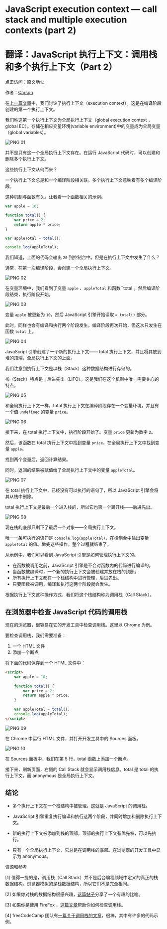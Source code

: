 # JavaScript execution context — call stack and multiple execution contexts (part 2)
# 翻译：JavaScript 执行上下文：调用栈和多个执行上下文（Part 2）

点击访问：[原文地址](https://cabulous.medium.com/javascript-execution-context-part-2-call-stack-and-multiple-execution-contexts-dbe428a94190)

作者：[Carson](https://cabulous.medium.com/)

在[上一篇文章](./JavaScript执行上下文01：从编译到执行.md)中，我们讨论了执行上下文（execution context）。这是在编译阶段创建的第一个执行上下文。 

我们称这第一个执行上下文为全局执行上下文（global execution context ，global EC）。存储在相应变量环境(variable environment)中的变量成为全局变量（global variables）。 

![PNG 01](./illustrations/JSExecutionContext02/png01.png)

并不是只有这一个全局执行上下文存在。在运行 JavaScript 代码时，可以创建和删除多个执行上下文。 

这些执行上下文从何而来？ 

一个执行上下文总是和一个编译阶段相关联。多个执行上下文意味着有多个编译阶段。 

这种机制与函数有关。让我看一个函数相关的示例。 

```javascript
var apple = 10;

function total() {
    var price = 2;
    return apple * price;
}

var appleTotal = total();

console.log(appleTotal);
```

我们知道，上面的代码会输出 `20` 到控制台中。但是在执行上下文中发生了什么？ 

通常，在第一次编译阶段，会创建一个全局执行上下文。

![PNG 02](./illustrations/JSExecutionContext02/png02.png)

在变量环境中，我们看到了变量 `apple` 、`appleTotal` 和函数``total`。然后编译阶段结束，执行阶段开始。 

![PNG 03](./illustrations/JSExecutionContext02/png03.png)

变量 `apple` 被更新为 `10`，然后 JavaScript 引擎开始读取 `= total()` 部分。 

此时，同样也会有编译和执行两个阶段发生。编译阶段再次开始，但这次只发生在函数 `total` 上。

![PNG 04](./illustrations/JSExecutionContext02/png04.png)

JavaScript 引擎创建了一个新的执行上下文—— total 执行上下文，并且将其放到堆的顶端，全局执行上下文的上面。 

我们注意到执行上下文是以栈（Stack）这种数据结构进行存储的。 

栈（Stack）特点是：后进先出（LIFO）。这是我们在这个机制中唯一需要关心的特点。

![PNG 05](./illustrations/JSExecutionContext02/png05.png)

和全局执行上下文一样，total 执行上下文在编译阶段存在一个变量环境，并且有一个值 `undefined` 的变量 `price`。 

![PNG 06](./illustrations/JSExecutionContext02/png06.png)

接下来，在 total 执行上下文中，执行阶段开始了。变量 `price` 更新为数字 `2`。 

然后，该函数在 total 执行上下文中找到变量 `price`，在全局执行上下文中找到变量 `apple`。

找到两个变量后，返回计算结果。 

同时，返回的结果被赋值给了全局执行上下文中的变量 `appleTotal`。 

![PNG 07](./illustrations/JSExecutionContext02/png07.png)

在 total 执行上下文中，已经没有可以执行的语句了，所以 JavaScript 引擎会将其从栈中删除。

total 执行上下文是最后一个进入栈的，所以它也第一个离开栈——后进先出。

![PNG 08](./illustrations/JSExecutionContext02/png08.png)

现在栈的底部只剩下了最后一个对象——全局执行上下文。 

唯一一条可执行的语句是 `console.log(appleTotal)`，在控制台中输出变量 `appleTotal` 的值。做完这些操作，整个过程就结束了。 

从示例中，我们可以看到 JavaScript 引擎是如何管理执行上下文的。 

* 在函数被调用之前，JavaScript 引擎是不会对函数内的代码进行编译的。 
* 当函数被编译时，一个新的执行上下文会被创建并放在栈的顶部。 
* 所有执行上下文都在一个栈结构中进行管理，后进先出。 
* 只要函数被调用，编译和执行这两个阶段就会发生。 

根据执行上下文这种操作方式，我们将这个栈结构称为调用栈（Call Stack）。

## 在浏览器中检查 JavaScript 代码的调用栈

现在的浏览器，很容易在它的开发工具中检查调用栈。这里以 Chrome 为例。 

要检查调用栈，我们需要准备：
1. 一个 HTML 文件 
2. 添加一个断点

将下面的代码保存到一个 HTML 文件中：

```html
<script> 
    var apple = 10;
    
    function total() { 
        var price = 2; 
        return apple * price; 
    }
    
    var appleTotal = total();
    console.log(appleTotal); 
</script> 
```

![PNG 09](./illustrations/JSExecutionContext02/png09.png)

在 Chrome 中运行 HTML 文件，并打开开发工具中的 Sources 面板。 

![PNG 10](./illustrations/JSExecutionContext02/png10.png)

在 Sources 面板中，我们在第 5 行，total 函数上添加一个断点。 

接下来，刷新页面，右侧的 Call Stack 就会显示调用栈信息。total 是 total 的执行上下文，而 anonymous 是全局执行上下文。

## 结论

* 多个执行上下文在一个栈结构中被管理。这就是 JavaScript 的调用栈。 

* JavaScript 引擎重复执行编译和执行这两个阶段，并同时增加和删除执行上下文。 

* 新的执行上下文被添加到栈的顶部，顶部的执行上下文有优先权，可以先执行。 

* 只有一个全局执行上下文，它总是在调用栈的底部。在浏览器的开发工具中显示为 anonymous。 

资源和参考

[1] 值得一提的是，调用栈（Call Stack）并不是后台编程领域中定义的真正的栈数据结构。浏览器模拟的是栈数据结构，所以它们不是完全相同。 

[2] 如果你对栈的数据结构很感兴趣，[这篇帖子](https://cseducators.stackexchange.com/questions/791/what-are-some-good-examples-of-using-a-stack-data-structure#796)分享了一个有趣的比喻。 

[3] 如果你是使用 FireFox ，[这篇文章](https://mozilladevelopers.github.io/playground/debugger/03-the-call-stack/ )帮助你如何检查调用栈。

[4] freeCodeCamp 团队有[一篇关于调用栈的文章](https://www.freecodecamp.org/news/understanding-the-javascript-call-stack-861e41ae61d4/)，很棒，其中有许多的代码示例。 